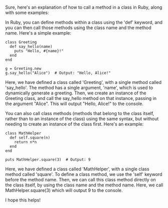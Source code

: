 Sure, here's an explanation of how to call a method in a class in Ruby, along with some examples:

In Ruby, you can define methods within a class using the 'def' keyword, and you can then call those methods using the class name and the method name. Here's a simple example:

```
class Greeting
  def say_hello(name)
    puts "Hello, #{name}!"
  end
end

g = Greeting.new
g.say_hello("Alice")  # Output: "Hello, Alice!"
```

Here, we have defined a class called 'Greeting', with a single method called 'say_hello'. The method has a single argument, 'name', which is used to dynamically generate a greeting. Then, we create an instance of the Greeting class, and call the say_hello method on that instance, passing in the argument "Alice". This will output "Hello, Alice!" to the console.

You can also call class methods (methods that belong to the class itself, rather than to an instance of the class) using the same syntax, but without needing to create an instance of the class first. Here's an example:

```
class MathHelper
  def self.square(n)
    return n*n
  end
end

puts MathHelper.square(3)  # Output: 9
```

Here, we have defined a class called 'MathHelper', with a single class method called 'square'. To define a class method, we use the 'self' keyword before the method name. Then, we can call this class method directly on the class itself, by using the class name and the method name. Here, we call MathHelper.square(3) which will output 9 to the console.

I hope this helps!